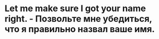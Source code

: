 # Let me make sure I got your name right. - Позвольте мне убедиться, что я правильно назвал ваше имя.
